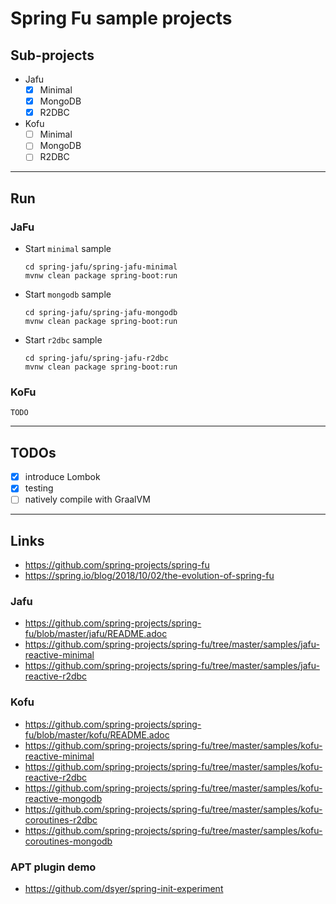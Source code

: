 
# Spring Fu sample projects

## Sub-projects

* Jafu
	- [x] Minimal
	- [x] MongoDB
	- [x] R2DBC
* Kofu
	- [ ] Minimal
	- [ ] MongoDB
	- [ ] R2DBC

---

## Run

### JaFu

* Start `minimal` sample
	```
	cd spring-jafu/spring-jafu-minimal
	mvnw clean package spring-boot:run
	```

* Start `mongodb` sample 
	```
	cd spring-jafu/spring-jafu-mongodb
	mvnw clean package spring-boot:run
	```

* Start `r2dbc` sample 
	```
	cd spring-jafu/spring-jafu-r2dbc
	mvnw clean package spring-boot:run
	```

### KoFu

`TODO`

---

## TODOs

- [x] introduce Lombok
- [x] testing
- [ ] natively compile with GraalVM

---

## Links

* https://github.com/spring-projects/spring-fu
* https://spring.io/blog/2018/10/02/the-evolution-of-spring-fu

### Jafu
* https://github.com/spring-projects/spring-fu/blob/master/jafu/README.adoc
* https://github.com/spring-projects/spring-fu/tree/master/samples/jafu-reactive-minimal
* https://github.com/spring-projects/spring-fu/tree/master/samples/jafu-reactive-r2dbc

### Kofu
* https://github.com/spring-projects/spring-fu/blob/master/kofu/README.adoc
* https://github.com/spring-projects/spring-fu/tree/master/samples/kofu-reactive-minimal
* https://github.com/spring-projects/spring-fu/tree/master/samples/kofu-reactive-r2dbc
* https://github.com/spring-projects/spring-fu/tree/master/samples/kofu-reactive-mongodb
* https://github.com/spring-projects/spring-fu/tree/master/samples/kofu-coroutines-r2dbc
* https://github.com/spring-projects/spring-fu/tree/master/samples/kofu-coroutines-mongodb

### APT plugin demo
* https://github.com/dsyer/spring-init-experiment
